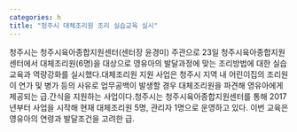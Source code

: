 ```yaml
---
categories: h
title: "청주시 대체조리원 조리 실습교육 실시"
---
```

청주시는 청주시육아종합지원센터(센터장 윤경미) 주관으로 23일 청주시육아종합지원센터에서 대체조리원(6명)을 대상으로 영유아의 발달과정에 맞는 조리방법에 대한 실습교육과 역량강화를 실시했다.대체조리원 지원 사업은 청주시 지역 내 어린이집의 조리원이 연가 및 병가 등의 사유로 업무공백이 발생할 경우 대체조리원을 파견해 영유아에게 제공되는 급․간식을 지원하는 사업이다.청주시는 청주시육아종합지원센터를 통해 2017년부터 사업을 시작해 현재 대체조리원 5명, 관리자 1명으로 운영하고 있다. 이번 교육은 영유아의 연령과 발달조건을 고려한 급․